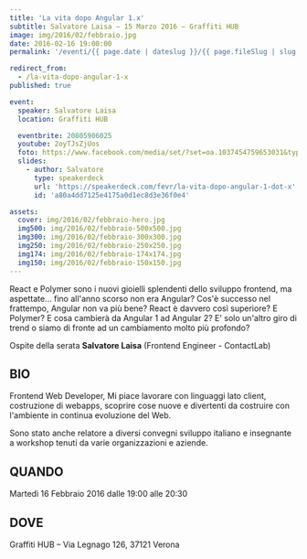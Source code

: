 ```yaml
---
title: 'La vita dopo Angular 1.x'
subtitle: Salvatore Laisa – 15 Marzo 2016 – Graffiti HUB
image: img/2016/02/febbraio.jpg
date: 2016-02-16 19:00:00
permalink: '/eventi/{{ page.date | dateslug }}/{{ page.fileSlug | slug }}/index.html'

redirect_from:
  - /la-vita-dopo-angular-1-x
published: true

event:
  speaker: Salvatore Laisa
  location: Graffiti HUB

  eventbrite: 20805906025
  youtube: 2oyTJsZjUos
  foto: https://www.facebook.com/media/set/?set=oa.1037454759653031&type=3
  slides:
    - author: Salvatore
      type: speakerdeck
      url: 'https://speakerdeck.com/fevr/la-vita-dopo-angular-1-dot-x'
      id: 'a80a4dd7125e4175a0d1ec8d3e36f0e4'

assets:
  cover: img/2016/02/febbraio-hero.jpg
  img500: img/2016/02/febbraio-500x500.jpg
  img300: img/2016/02/febbraio-300x300.jpg
  img250: img/2016/02/febbraio-250x250.jpg
  img174: img/2016/02/febbraio-174x174.jpg
  img150: img/2016/02/febbraio-150x150.jpg
---
```


React e Polymer sono i nuovi gioielli splendenti dello sviluppo frontend, ma aspettate...
fino all'anno scorso non era Angular? Cos'è successo nel frattempo, Angular non va più bene?
React è davvero così superiore? E Polymer? E cosa cambierà da Angular 1 ad Angular 2?
E' solo un'altro giro di trend o siamo di fronte ad un cambiamento molto più profondo?

Ospite della serata **Salvatore Laisa** (Frontend Engineer - ContactLab)

## BIO

Frontend Web Developer, Mi piace lavorare con linguaggi lato client, costruzione di webapps,
scoprire cose nuove e divertenti da costruire con l'ambiente in continua evoluzione del Web.

Sono stato anche relatore a diversi convegni sviluppo italiano e
insegnante a workshop tenuti da varie organizzazioni e aziende.

## QUANDO

Martedì 16 Febbraio 2016 dalle 19:00 alle 20:30

## DOVE

Graffiti HUB – Via Legnago 126, 37121 Verona
